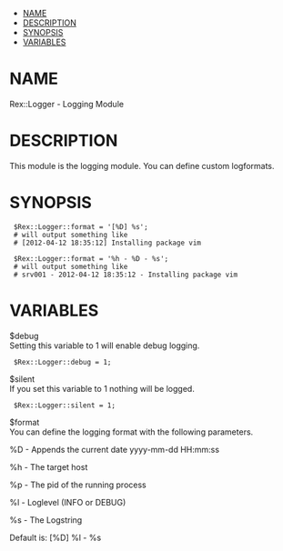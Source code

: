 -   [NAME](#NAME)
-   [DESCRIPTION](#DESCRIPTION)
-   [SYNOPSIS](#SYNOPSIS)
-   [VARIABLES](#VARIABLES)

# NAME

Rex::Logger - Logging Module

# DESCRIPTION

This module is the logging module. You can define custom logformats.

# SYNOPSIS

     $Rex::Logger::format = '[%D] %s';
     # will output something like
     # [2012-04-12 18:35:12] Installing package vim
       
     $Rex::Logger::format = '%h - %D - %s';
     # will output something like
     # srv001 - 2012-04-12 18:35:12 - Installing package vim

# VARIABLES

$debug  
Setting this variable to 1 will enable debug logging.

     $Rex::Logger::debug = 1;

$silent  
If you set this variable to 1 nothing will be logged.

     $Rex::Logger::silent = 1;

$format  
You can define the logging format with the following parameters.

%D - Appends the current date yyyy-mm-dd HH:mm:ss

%h - The target host

%p - The pid of the running process

%l - Loglevel (INFO or DEBUG)

%s - The Logstring

Default is: \[%D\] %l - %s
